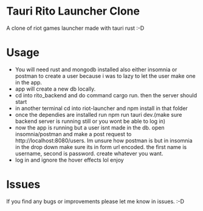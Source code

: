 # Tauri Rito Launcher Clone
A clone of riot games launcher made with tauri rust :-D 

# Usage
- You will need rust and mongodb installed also either insomnia or postman to create a user because i was to lazy to let the user make one in the app.
- app will create a new db locally.
- cd into rito_backend and do command cargo run. then the server should start
- in another terminal cd into riot-launcher and npm install in that folder
- once the dependies are installed run npm run tauri dev.(make sure backend server is running still or you wont be able to log in)
- now the app is running but a user isnt made in the db. open insomnia/postman and make a post request to http://localhost:8080/users. Im unsure how postman is but in insomnia in the drop down make sure its in form url encoded. the first name is username, second is password. create whatever you want.
- log in and ignore the hover effects lol enjoy
  

# Issues
If you find any bugs or improvements please let me know in issues. :-D 
